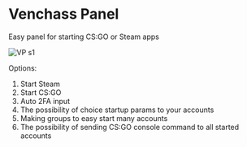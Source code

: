 # Venchass Panel

Easy panel for starting CS:GO or Steam apps

![VP s1](https://user-images.githubusercontent.com/49115035/188275792-c2fd2fbf-df7a-4ceb-9fa7-3c1c27417403.png)


Options:
  1. Start Steam
  2. Start CS:GO
  3. Auto 2FA input
  4. The possibility of choice startup params to your accounts
  5. Making groups to easy start many accounts
  6. The possibility of sending CS:GO console command to all started accounts
  
